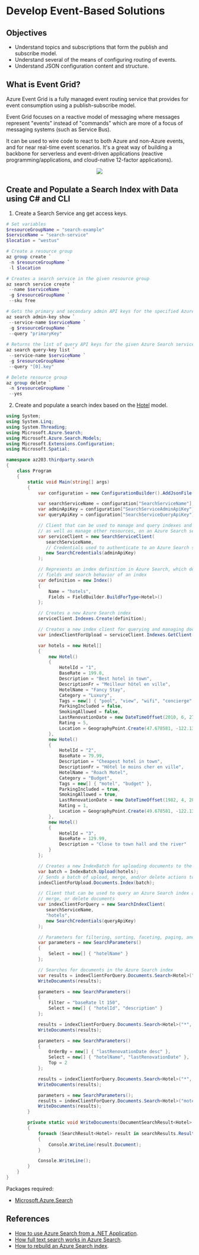 # Develop Event-Based Solutions

## Objectives
* Understand topics and subscriptions that form the publish and subscribe model.
* Understand several of the means of configuring routing of events.
* Understand JSON configuration content and structure.


## What is Event Grid?
Azure Event Grid is a fully managed event routing service that provides for event consumption using a publish-subscribe model.

Event Grid focuses on a reactive model of messaging where messages represent "events" instead of "commands" which are more of a focus of messaging systems (such as Service Bus).

It can be used to wire code to react to both Azure and non-Azure events, and for near real-time event scenarios. It's a great way of building a backbone for serverless and event-driven applications (reactive programming/applications, and cloud-native 12-factor applications).

<p align="center">
    <img src="https://docs.microsoft.com/en-us/azure/event-grid/media/overview/functional-model.png"/>
</p>

## Create and Populate a Search Index with Data using C# and CLI
1. Create a Search Service ang get access keys.
```powershell
# Set variables
$resourceGroupName = "search-example"
$serviceName = "search-service"
$location = "westus"

# Create a resource group
az group create `
 -n $resourceGroupName `
 -l $location

# Creates a search service in the given resource group
az search service create `
 --name $serviceName `
 -g $resourceGroupName `
 --sku free

# Gets the primary and secondary admin API keys for the specified Azure Search service
az search admin-key show `
 --service-name $serviceName `
 -g $resourceGroupName `
 --query "primaryKey"
 
# Returns the list of query API keys for the given Azure Search service
az search query-key list `
 --service-name $serviceName `
 -g $resourceGroupName `
 --query "[0].key"

# Delete resource group
az group delete `
 -n $resourceGroupName `
 --yes
```
2. Create and populate a search index based on the [Hotel](Hotel.cs) model.
```csharp
using System;
using System.Linq;
using System.Threading;
using Microsoft.Azure.Search;
using Microsoft.Azure.Search.Models;
using Microsoft.Extensions.Configuration;
using Microsoft.Spatial;

namespace az203.thirdparty.search
{
    class Program
    {
        static void Main(string[] args)
        {
            var configuration = new ConfigurationBuilder().AddJsonFile("appsettings.json").Build();

            var searchServiceName = configuration["SearchServiceName"];
            var adminApiKey = configuration["SearchServiceAdminApiKey"];
            var queryApiKey = configuration["SearchServiceQueryApiKey"];

            // Client that can be used to manage and query indexes and documents, 
            // as well as manage other resources, on an Azure Search service
            var serviceClient = new SearchServiceClient(
               searchServiceName, 
               // Credentials used to authenticate to an Azure Search service
               new SearchCredentials(adminApiKey)
            );

            // Represents an index definition in Azure Search, which describes the 
            // fields and search behavior of an index
            var definition = new Index()
            {
                Name = "hotels",
                Fields = FieldBuilder.BuildForType<Hotel>()
            };

            // Creates a new Azure Search index
            serviceClient.Indexes.Create(definition);

            // Creates a new index client for querying and managing documents in a given index
            var indexClientForUpload = serviceClient.Indexes.GetClient("hotels");

            var hotels = new Hotel[]
            {
                new Hotel()
                { 
                    HotelId = "1", 
                    BaseRate = 199.0, 
                    Description = "Best hotel in town",
                    DescriptionFr = "Meilleur hôtel en ville",
                    HotelName = "Fancy Stay",
                    Category = "Luxury", 
                    Tags = new[] { "pool", "view", "wifi", "concierge" },
                    ParkingIncluded = false, 
                    SmokingAllowed = false,
                    LastRenovationDate = new DateTimeOffset(2010, 6, 27, 0, 0, 0, TimeSpan.Zero), 
                    Rating = 5, 
                    Location = GeographyPoint.Create(47.678581, -122.131577)
                },
                new Hotel()
                { 
                    HotelId = "2", 
                    BaseRate = 79.99,
                    Description = "Cheapest hotel in town",
                    DescriptionFr = "Hôtel le moins cher en ville",
                    HotelName = "Roach Motel",
                    Category = "Budget",
                    Tags = new[] { "motel", "budget" },
                    ParkingIncluded = true,
                    SmokingAllowed = true,
                    LastRenovationDate = new DateTimeOffset(1982, 4, 28, 0, 0, 0, TimeSpan.Zero),
                    Rating = 1,
                    Location = GeographyPoint.Create(49.678581, -122.131577)
                },
                new Hotel() 
                { 
                    HotelId = "3", 
                    BaseRate = 129.99,
                    Description = "Close to town hall and the river"
                }
            };

            // Creates a new IndexBatch for uploading documents to the index
            var batch = IndexBatch.Upload(hotels);
            // Sends a batch of upload, merge, and/or delete actions to the Azure Search index
            indexClientForUpload.Documents.Index(batch);

            // Client that can be used to query an Azure Search index and upload, 
            // merge, or delete documents
            var indexClientForQuery = new SearchIndexClient(
               searchServiceName, 
               "hotels", 
               new SearchCredentials(queryApiKey)
            );

            // Parameters for filtering, sorting, faceting, paging, and other search query behaviors
            var parameters = new SearchParameters()
            {
                Select = new[] { "hotelName" }
            };

            // Searches for documents in the Azure Search index
            var results = indexClientForQuery.Documents.Search<Hotel>("budget", parameters);
            WriteDocuments(results);

            parameters = new SearchParameters()
            {
                Filter = "baseRate lt 150",
                Select = new[] { "hotelId", "description" }
            };

            results = indexClientForQuery.Documents.Search<Hotel>("*", parameters);
            WriteDocuments(results);

            parameters = new SearchParameters()
            {
                OrderBy = new[] { "lastRenovationDate desc" },
                Select = new[] { "hotelName", "lastRenovationDate" },
                Top = 2
            };

            results = indexClientForQuery.Documents.Search<Hotel>("*", parameters);
            WriteDocuments(results);

            parameters = new SearchParameters();
            results = indexClientForQuery.Documents.Search<Hotel>("motel", parameters);
            WriteDocuments(results);
        }

        private static void WriteDocuments(DocumentSearchResult<Hotel> searchResults)
        {
            foreach (SearchResult<Hotel> result in searchResults.Results)
            {
                Console.WriteLine(result.Document);
            }

            Console.WriteLine();
        }
    }
}
```
Packages required:
* [Microsoft.Azure.Search](https://www.nuget.org/packages/Microsoft.Azure.Search)

## References
* [How to use Azure Search from a .NET Application](https://docs.microsoft.com/en-us/azure/search/search-howto-dotnet-sdk).
* [How full text search works in Azure Search](https://docs.microsoft.com/en-us/azure/search/search-lucene-query-architecture).
* [How to rebuild an Azure Search index](https://docs.microsoft.com/en-us/azure/search/search-howto-reindex).